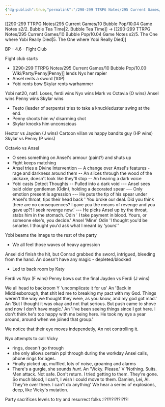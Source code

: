 ```yaml
---
{"dg-publish":true,"permalink":"/290-299 TTRPG Notes/295 Current Games/10 Bubble Pop/10.04 Game Notes s2/4. Fight Club/"}
---
```



[[290-299 TTRPG Notes/295 Current Games/10 Bubble Pop/10.04 Game Notes s2/2. Bubble Tea Time\|2. Bubble Tea Time]] -> [[290-299 TTRPG Notes/295 Current Games/10 Bubble Pop/10.04 Game Notes s2/5. The One where Yobi Really Died\|5. The One where Yobi Really Died]]

BP - 4.6 - Fight Club

Fight club starts
- [[290-299 TTRPG Notes/295 Current Games/10 Bubble Pop/10.00 Wiki/Party/Penny\|Penny]] lends Nyx her rapier
- Ansel rents a sword (1GP)
- Yobi rents bow
Skylar rents warhammer

Yobi nat20, nat1. Loses, ferdi wins
Nyx wins
Mark vs Octavia (O wins)
Ansel wins
Penny wins
Skylar wins 
- Teeto (leader of serpents) tries to take a knuckleduster swing at the end.
- Penny shoots him w/ disarming shot
- Skylar knocks him unconscious

Hector vs Jayden (J wins)
Cartoon villan vs happy bandits guy (HP wins)
Skylar vs Penny (P wins)

Octavio vs Ansel
- O sees something on Ansel's armour (paint?) and shuts up
- Fight keeps matching
- Ansel tries a Divine Intervention
-- A change over Ansel's features - rage and darkness around them
-- An slices through the wood of the pickaxe, doesn't look like they'll stop
-- An hearing a dark voice
- Yobi casts Detect Thoughts
-- Pulled into a dark void
--- Ansel sees bald older gentleman (Odin), holding a decorated spear
--- Only emotion present is agression
--- He puts the tip of his spear under Ansel's throat, tips their head back
' You broke our deal. Did you think there are no consequences? I gave you the means of revenge and you gave up?! I seek revenge now.'
--- He picks Ansel up by the throat, stabs him in the stomach.
Odin ' I take payment in blood. Yours, or someone else's, you decide.'
Ansel 'Mine'
Odin 'I thought you'd be smarter. I thought you'd ask what I meant by 'yours''

Yobi beams the image to the rest of the party
- We all feel those waves of heavy agression

Ansel did finish the hit, but Conrad grabbed the sword, intrigued, bleeding from the hand.
An doesn't have any magic - depleted/blocked
- Led to back room by Katy

Ferdi vs Nyx (F wins)
Penny bows out the final
Jayden vs Ferdi (J wins)

We all head to backroom
Y 'uncomplicate it for us'
An 'Back in Middlesborough, that shit led me to breaking my pact with my God. Things weren't the way we thought they were, as you know, and my god got mad.'
An 'But I thought it was okay and not that serious. But push came to shove and now I don't have magic.'
An 'I've been seeing things since I got here. I don't think he's too happy with me being here. He took my eye a year around, around when we joined that group.'

We notice that their eye moves independetly, An not controlling it.

Nyx attempts to call Vicky
- rings, doesn't go through
- she only allows certain ppl through during the workday
Ansel calls, phone rings for ages.
- Finally picked up, muffled, lots of noise, groaning and alarms
- There's a gurgle, she sounds _hurt_.
An 'Vicky. Please.'
V 'Nothing. Suits. Men attack. Not safe. Don't return. I tried getting to them. They're gone. So much blood, I can't, I wish I could move to them. Damien, Lei, Al. They're over there. I can't do anything'
We hear a series of explosions, deep, like Vicky's mutation.

Party sacrifices levels to try and resurrect folks :!?!?!?!?!?!?!?!